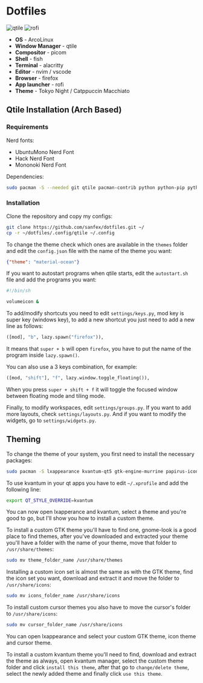 # Dotfiles

![qtile](./screenshots/qtile.png)
![rofi](./screenshots/rofi.png)

- **OS** - ArcoLinux
- **Window Manager** - qtile
- **Compositor** - picom
- **Shell** - fish
- **Terminal** - alacritty
- **Editor** - nvim / vscode
- **Browser** - firefox
- **App launcher** - rofi
- **Theme** - Tokyo Night / Catppuccin Macchiato

## Qtile Installation (Arch Based)

### Requirements

Nerd fonts:
- UbuntuMono Nerd Font
- Hack Nerd Font
- Mononoki Nerd Font

Dependencies:

```bash
sudo pacman -S --needed git qtile pacman-contrib python python-pip python-psutil
```

### Installation

Clone the repository and copy my configs:

```bash
git clone https://github.com/sanfex/dotfiles.git ~/
cp -r ~/dotfiles/.config/qtile ~/.config
```

To change the theme check which ones are available in the `themes` folder and edit the `config.json` file with the name of the theme you want:

```json
{"theme": "material-ocean"}
```

If you want to autostart programs when qtile starts, edit the `autostart.sh` file and add the programs you want:

```bash
#!/bin/sh

volumeicon &
```

To add/modify shortcuts you need to edit `settings/keys.py`, mod key is super key (windows key), to add a new shortcut you just need to add a new line as follows:

```python
([mod], "b", lazy.spawn("firefox")),
```

It means that `super + b` will open `firefox`, you have to put the name of the program inside `lazy.spawn()`.

You can also use a 3 keys combination, for example:

```python
([mod, "shift"], "f", lazy.window.toggle_floating()),
```

When you press `super + shift + f` it will toggle the focused window between floating mode and tiling mode.

Finally, to modify workspaces, edit ```settings/groups.py```. If you want to add more layouts, check ```settings/layouts.py```. And if you want to modify the widgets, go to `settings/widgets.py`.

## Theming

To change the theme of your system, you first need to install the necessary packages:

```bash
sudo pacman -S lxappearance kvantum-qt5 gtk-engine-murrine papirus-icon-theme arc-gtk-theme arc-icon-theme
```

To use kvantum in your qt apps you have to edit `~/.xprofile` and add the following line:

```bash
export QT_STYLE_OVERRIDE=kvantum
```

You can now open lxapperance and kvantum, select a theme and you're good to go, but I'll show you how to install a custom theme.

To install a custom GTK theme you'll have to find one, gnome-look is a good place to find themes, after you've downloaded and extracted your theme you'll have a folder with the name of your theme, move that folder to `/usr/share/themes`:

```bash
sudo mv theme_folder_name /usr/share/themes
```

Installing a custom icon set is almost the same as with the GTK theme, find the icon set you want, download and extract it and move the folder to `/usr/share/icons`:

```bash
sudo mv icons_folder_name /usr/share/icons
```

To install custom cursor themes you also have to move the cursor's folder to `/usr/share/icons`:

```bash
sudo mv cursor_folder_name /usr/share/icons
```

You can open lxappearance and select your custom GTK theme, icon theme and cursor theme.

To install a custom kvantum theme you'll need to find, download and extract the theme as always, open kvantum manager, select the custom theme folder and click `install this theme`, after that go to `change/delete theme`, select the newly added theme and finally click `use this theme`.
